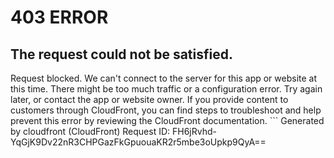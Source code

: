 # 403 ERROR

## The request could not be satisfied.

Request blocked. We can't connect to the server for this app or website at this time. There might be too much traffic or a configuration error. Try again later, or contact the app or website owner. If you provide content to customers through CloudFront, you can find steps to troubleshoot and help prevent this error by reviewing the CloudFront documentation. ```
Generated by cloudfront (CloudFront)
Request ID: FH6jRvhd-YqGjK9Dv22nR3CHPGazFkGpuouaKR2r5mbe3oUpkp9QyA==

```

